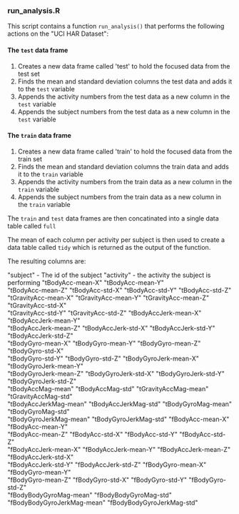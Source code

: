 ### run_analysis.R

This script contains a function `run_analysis()` that performs the following actions on the "UCI HAR Dataset":

#### The `test` data frame
1.  Creates a new data frame called 'test' to hold the focused data from the test set
2.  Finds the mean and standard deviation columns the test data and adds it to the `test` variable
3.  Appends the activity numbers from the test data as a new column in the `test` variable
4.  Appends the subject numbers from the test data as a new column in the `test` variable

#### The `train` data frame
1.  Creates a new data frame called 'train' to hold the focused data from the train set
2.  Finds the mean and standard deviation columns the train data and adds it to the `train` variable
3.  Appends the activity numbers from the train data as a new column in the `train` variable
4.  Appends the subject numbers from the train data as a new column in the `train` variable

The `train` and `test` data frames are then concatinated into a single data table called `full`

The mean of each column per activity per subject is then used to create a data table called `tidy` which is returned as the output of the function.

The resulting columns are:

"subject" - The id of the subject
"activity" - the activity the subject is performing
"tBodyAcc-mean-X"
"tBodyAcc-mean-Y"          
"tBodyAcc-mean-Z"
"tBodyAcc-std-X"
"tBodyAcc-std-Y"
"tBodyAcc-std-Z"           
"tGravityAcc-mean-X"
"tGravityAcc-mean-Y"
"tGravityAcc-mean-Z"
"tGravityAcc-std-X"        
"tGravityAcc-std-Y"
"tGravityAcc-std-Z"
"tBodyAccJerk-mean-X"
"tBodyAccJerk-mean-Y"      
"tBodyAccJerk-mean-Z"
"tBodyAccJerk-std-X"
"tBodyAccJerk-std-Y"
"tBodyAccJerk-std-Z"       
"tBodyGyro-mean-X"
"tBodyGyro-mean-Y"
"tBodyGyro-mean-Z"
"tBodyGyro-std-X"          
"tBodyGyro-std-Y"
"tBodyGyro-std-Z"
"tBodyGyroJerk-mean-X"
"tBodyGyroJerk-mean-Y"     
"tBodyGyroJerk-mean-Z"
"tBodyGyroJerk-std-X"
"tBodyGyroJerk-std-Y"
"tBodyGyroJerk-std-Z"      
"tBodyAccMag-mean"
"tBodyAccMag-std"
"tGravityAccMag-mean"
"tGravityAccMag-std"       
"tBodyAccJerkMag-mean"
"tBodyAccJerkMag-std"
"tBodyGyroMag-mean"
"tBodyGyroMag-std"         
"tBodyGyroJerkMag-mean"
"tBodyGyroJerkMag-std"
"fBodyAcc-mean-X"
"fBodyAcc-mean-Y"          
"fBodyAcc-mean-Z"
"fBodyAcc-std-X"
"fBodyAcc-std-Y"
"fBodyAcc-std-Z"           
"fBodyAccJerk-mean-X"
"fBodyAccJerk-mean-Y"
"fBodyAccJerk-mean-Z"
"fBodyAccJerk-std-X"       
"fBodyAccJerk-std-Y"
"fBodyAccJerk-std-Z"
"fBodyGyro-mean-X"
"fBodyGyro-mean-Y"         
"fBodyGyro-mean-Z"
"fBodyGyro-std-X"
"fBodyGyro-std-Y"
"fBodyGyro-std-Z"          
"fBodyBodyGyroMag-mean"
"fBodyBodyGyroMag-std"
"fBodyBodyGyroJerkMag-mean"
"fBodyBodyGyroJerkMag-std" 
